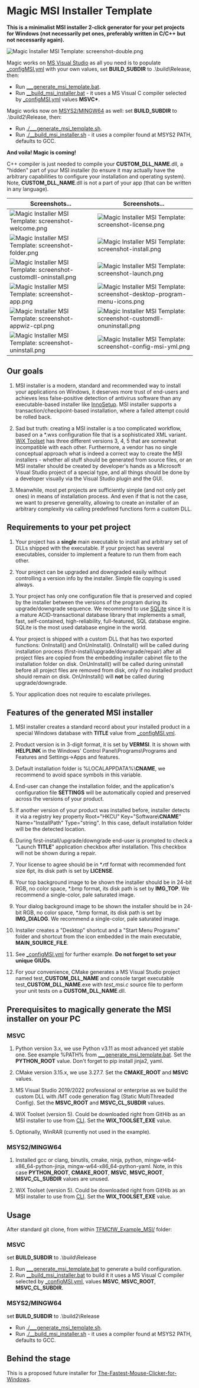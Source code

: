 # Magic MSI Installer Template

**This is a minimalist MSI installer 2-click generator for your pet projects for Windows (not necessarily pet ones, preferably written in C/C++ but not necessarily again).**

![Magic Installer MSI Template: screenshot-double.png](screenshot-double.png)

Magic works on [MS Visual Studio](https://visualstudio.microsoft.com/) as all you need is to populate [_configMSI.yml](TFMCfW_Example_MSI/_configMSI.yml) with your own values,
set **BUILD_SUBDIR** to .\build\Release, then:
* Run [___generate_msi_template.bat](TFMCfW_Example_MSI/___generate_msi_template.bat).
* Run [__build_msi_installer.bat](NewInstallerTemplateMSI/__build_msi_installer.bat) - it uses a MS Visual C compiler selected by [_configMSI.yml](TFMCfW_Example_MSI/_configMSI.yml)
values **MSVC\***.

Magic works now on [MSYS2/MINGW64](https://www.msys2.org/) as well: set **BUILD_SUBDIR** to .\build2\Release, then:
* Run [./___generate_msi_template.sh](TFMCfW_Example_MSI/___generate_msi_template.sh).
* Run [./__build_msi_installer.sh](NewInstallerTemplateMSI/__build_msi_installer.sh) - it uses a compiler found at MSYS2 PATH, defaults to GCC.

**And voila! Magic is coming!**

C++ compiler is just needed to compile your **CUSTOM_DLL_NAME**.dll, a "hidden" part of your MSI installer (to ensure it may actually have the arbitrary capabilities
to configure your installation and operating system). Note, **CUSTOM_DLL_NAME**.dll is not a part of your app (that can be written in any language).

Screenshots... | Screenshots...
----- | -----
![Magic Installer MSI Template: screenshot-welcome.png](screenshot-welcome.png) | ![Magic Installer MSI Template: screenshot-license.png](screenshot-license.png)
![Magic Installer MSI Template: screenshot-folder.png](screenshot-folder.png) | ![Magic Installer MSI Template: screenshot-install.png](screenshot-install.png)
![Magic Installer MSI Template: screenshot-customdll-oninstall.png](screenshot-customdll-oninstall.png) | ![Magic Installer MSI Template: screenshot-launch.png](screenshot-launch.png)
![Magic Installer MSI Template: screenshot-app.png](screenshot-app.png) | ![Magic Installer MSI Template: screenshot-desktop-program-menu-icons.png](screenshot-desktop-program-menu-icons.png)
![Magic Installer MSI Template: screenshot-appwiz-cpl.png](screenshot-appwiz-cpl.png) | ![Magic Installer MSI Template: screenshot-customdll-onuninstall.png](screenshot-customdll-onuninstall.png)
![Magic Installer MSI Template: screenshot-uninstall.png](screenshot-uninstall.png) | ![Magic Installer MSI Template: screenshot-config-msi-yml.png](screenshot-config-msi-yml.png)


## Our goals

1. MSI installer is a modern, standard and recommended way to install your applications on Windows, it deserves more trust of end-users
and achieves less false-positive detection of antivirus software than any executable-based installer like [InnoSetup](https://jrsoftware.org/isinfo.php).
MSI installer supports a transaction/checkpoint-based installation, where a failed attempt could be rolled back.

2. Sad but truth: creating a MSI installer is a too complicated workflow, based on a \*.wxs configuration file that is a sophisticated XML variant.
[WiX Toolset](https://docs.firegiant.com/wix/using-wix/) has three different versions 3, 4, 5 that are somewhat incompatible with each other.
Furthermore, a vendor has no single conceptual approach what is indeed a correct way to create the MSI installers - whether all stuff should be generated from source files,
or an MSI installer should be created by developer's hands as a Microsoft Visual Studio project of a special type, and all things should be done by a developer visually
via the Visual Studio plugin and the GUI.

3. Meanwhile, most pet projects are sufficiently simple (and not only pet ones) in means of installation process. And even if that is not the case, we want to preserve
generality, allowing to create an installer of an arbitrary complexity via calling predefined functions form a custom DLL.

## Requirements to your pet project

1. Your project has a **single** main executable to install and arbitrary set of DLLs shipped with the executable. If your project has several
executables, consider to implement a feature to run them from each other.

2. Your project can be upgraded and downgraded easily without controlling a version info by the installer. Simple file copying is used always.

3. Your project has only one configuration file that is preserved and copied by the installer between the versions of the program during its upgrade/downgrade sequence.
We recommend to use [SQLite](https://www.sqlite.org/) since it is a mature ACID-transactional database library that implements a small, fast, self-contained, high-reliability,
full-featured, SQL database engine. SQLite is the most used database engine in the world.

4. Your project is shipped with a custom DLL that has two exported functions: OnInstall() and OnUnInstall(). OnInstall() will be called during installation process
(first-install/upgrade/downgrade/repair) after all project files are copied from the embedding installer cabinet file to the installation folder on disk.
OnUnInstall() will be called during uninstall before all project files are removed from disk, only if no installed product should remain on disk.
OnUnInstall() will **not** be called during upgrade/downgrade.

5. Your application does not require to escalate privileges.

## Features of the generated MSI installer

1. MSI installer creates a standard record about your installed product in a special Windows database with **TITLE** value from [_configMSI.yml](TFMCfW_Example_MSI/_configMSI.yml).

2. Product version is in 3-digit format, it is set by **VERMSI**. It is shown with **HELPLINK** in the Windows' Control Panel\\Programs\\Programs and Features
and Settings->Apps and features.

3. Default installation folder is %LOCALAPPDATA%\\**CNAME**, we recommend to avoid space symbols in this variable.

4. End-user can change the installation folder, and the application's configuration file **SETTINGS** will be automatically copied and preserved across the versions of your product.

5. If another version of your product was installed before, installer detects it via a registry key property Root="HKCU" Key="Software\\**CNAME**" Name="InstallPath" Type="string".
In this case, default installation folder will be the detected location.

6. During first-install/upgrade/downgrade end-user is prompted to check a "Launch **TITLE**" application checkbox after installation. This checkbox will not be shown during a repair.

7. Your license to agree should be in \*.rtf format with recommended font size 6pt, its disk path is set by **LICENSE**.

8. Your top background image to be shown the installer should be in 24-bit RGB, no color space, \*.bmp format, its disk path is set by **IMG_TOP**. We recommend a single-color, pale saturated image.

9. Your dialog background image to be shown the installer should be in 24-bit RGB, no color space, \*.bmp format, its disk path is set by **IMG_DIALOG**. We recommend a single-color, pale saturated image.

10. Installer creates a "Desktop" shortcut and a "Start Menu Programs" folder and shortcut from the icon embedded in the main executable, **MAIN_SOURCE_FILE**.

11. See [_configMSI.yml](TFMCfW_Example_MSI/_configMSI.yml) for further example. **Do not forget to set your unique GIUDs**.

12. For your convenience, CMake generates a MS Visual Studio project named test_**CUSTOM_DLL_NAME** and console target executable test_**CUSTOM_DLL_NAME**.exe with *test_msi.c* source file to perform your unit tests on a **CUSTOM_DLL_NAME**.dll.

## Prerequisites to magically generate the MSI installer on your PC

### MSVC

1. Python version 3.x, we use Python v3.11 as most advanced yet stable one. See example %PATH% from [___generate_msi_template.bat](TFMCfW_Example_MSI/___generate_msi_template.bat).
Set the **PYTHON_ROOT** value. Don't forget to pip install jinja2, yaml.

2. CMake version 3.15.x, we use 3.27.7. Set the **CMAKE_ROOT** and **MSVC** values.

3. MS Visual Studio 2019/2022 professional or enterprise as we build the custom DLL with /MT code generation flag (Static MultiThreaded Config).
Set the **MSVC_ROOT** and **MSVC_CL_SUBDIR** values.

4. WiX Toolset (version 5). Could be downloaded right from GitHib as an MSI installer to use from [CLI](https://github.com/wixtoolset/wix/releases/download/v5.0.2/wix-cli-x64.msi).
Set the **WIX_TOOLSET_EXE** value.

5. Optionally, WinRAR (currently not used in the example).

### MSYS2/MINGW64

1. Installed gcc or clang, binutils, cmake, ninja, python, mingw-w64-x86_64-python-jinja, mingw-w64-x86_64-python-yaml. Note, in this case
**PYTHON_ROOT**, **CMAKE_ROOT**, **MSVC**, **MSVC_ROOT**, **MSVC_CL_SUBDIR** values are unused.

2. WiX Toolset (version 5). Could be downloaded right from GitHib as an MSI installer to use from [CLI](https://github.com/wixtoolset/wix/releases/download/v5.0.2/wix-cli-x64.msi).
Set the **WIX_TOOLSET_EXE** value.

## Usage

After standard git clone, from within [TFMCfW_Example_MSI/](TFMCfW_Example_MSI/) folder:

### MSVC

set **BUILD_SUBDIR** to .\build\Release

1. Run [___generate_msi_template.bat](TFMCfW_Example_MSI/___generate_msi_template.bat) to generate a build configuration.
2. Run [__build_msi_installer.bat](NewInstallerTemplateMSI/__build_msi_installer.bat) to build it it uses a MS Visual C compiler
selected by [_configMSI.yml](TFMCfW_Example_MSI/_configMSI.yml), values **MSVC**, **MSVC_ROOT**, **MSVC_CL_SUBDIR**.

### MSYS2/MINGW64

set **BUILD_SUBDIR** to .\build2\Release

* Run [./___generate_msi_template.sh](TFMCfW_Example_MSI/___generate_msi_template.sh).
* Run [./__build_msi_installer.sh](NewInstallerTemplateMSI/__build_msi_installer.sh) - it uses a compiler found at MSYS2 PATH, defaults to GCC.

## Behind the stage

This is a proposed future installer for [The-Fastest-Mouse-Clicker-for-Windows](https://windows-2048.github.io/The-Fastest-Mouse-Clicker-for-Windows/).

